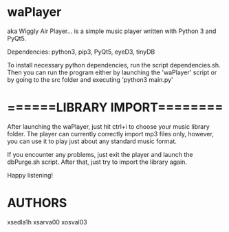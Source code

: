 # waPlayer

aka Wiggly Air Player... is a simple music player written with Python 3 and PyQt5.


Dependencies: python3, pip3, PyQt5, eyeD3, tinyDB

To install necessary python dependencies, run the script dependencies.sh. Then you can run
the program either by launching the 'waPlayer' script or by going to the src folder and
executing 'python3 main.py'


# ======LIBRARY IMPORT========
After launching the waPlayer, just hit ctrl+i to choose your music library folder.
The player can currently correctly import mp3 files only, however, you can use it
to play just about any standard music format.

If you encounter any problems, just exit the player and launch the dbPurge.sh script.
After that, just try to import the library again.

Happy listening!

# AUTHORS
xsedla1h
xsarva00
xosval03
